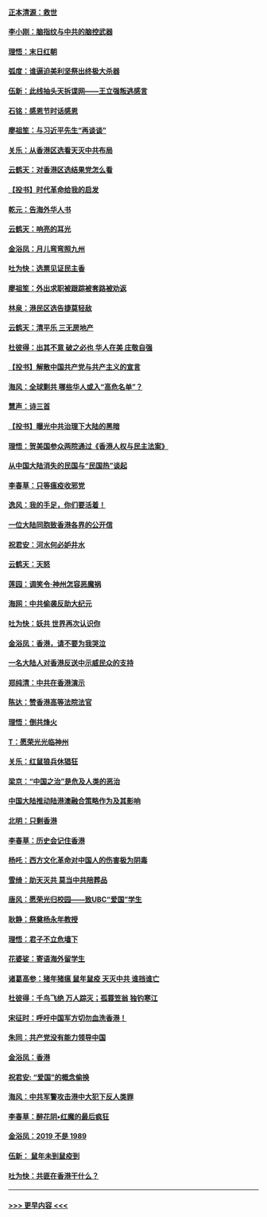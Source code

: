 #### [正本清源：救世](../pages/nsc993/n11689134.md?t=11291644) 
#### [李小刚：脑指纹与中共的脑控武器](../pages/nsc993/n11688900.md?t=11291644) 
#### [理悟：末日红朝](../pages/nsc993/n11688829.md?t=11291644) 
#### [弧度：谁逼迫美利坚祭出终极大杀器](../pages/nsc993/n11688735.md?t=11291644) 
#### [伍新：此线抽头天拆谍网——王立强叛逃感言](../pages/nsc993/n11687981.md?t=11291644) 
#### [石铭：感恩节时话感恩](../pages/nsc993/n11687568.md?t=11291644) 
#### [廖祖笙：与习近平先生“再谈谈”](../pages/nsc993/n11687005.md?t=11291644) 
#### [关乐：从香港区选看天灭中共布局](../pages/nsc993/n11686647.md?t=11291644) 
#### [云鹤天：对香港区选结果党怎么看](../pages/nsc993/n11686216.md?t=11291644) 
#### [【投书】时代革命给我的启发](../pages/nsc993/n11684287.md?t=11291644) 
#### [乾元：告海外华人书](../pages/nsc993/n11684044.md?t=11291644) 
#### [云鹤天：响亮的耳光](../pages/nsc993/n11684254.md?t=11291644) 
#### [金浴凤：月儿弯弯照九州](../pages/nsc993/n11684231.md?t=11291644) 
#### [吐为快：选票见证民主香](../pages/nsc993/n11684206.md?t=11291644) 
#### [廖祖笙：外出求职被跟踪被套路被劝返](../pages/nsc993/n11683874.md?t=11291644) 
#### [林泉：港民区选告捷莫轻敌](../pages/nsc993/n11683930.md?t=11291644) 
#### [云鹤天：清平乐 三无房地产](../pages/nsc993/n11681521.md?t=11291644) 
#### [杜彼得：出其不意 破之必也 华人在美 庄敬自强](../pages/nsc993/n11679554.md?t=11291644) 
#### [【投书】解散中国共产党与共产主义的宣言](../pages/nsc993/n11679177.md?t=11291644) 
#### [海风：全球剿共 哪些华人或入“高危名单”？](../pages/nsc993/n11678617.md?t=11291644) 
#### [慧声：诗三首](../pages/nsc993/n11678848.md?t=11291644) 
#### [【投书】曝光中共治理下大陆的黑暗](../pages/nsc993/n11678674.md?t=11291644) 
#### [理悟：贺美国参众两院通过《香港人权与民主法案》](../pages/nsc993/n11678104.md?t=11291644) 
#### [从中国大陆消失的民国与“民国热”谈起](../pages/nsc993/n11678075.md?t=11291644) 
#### [李春草：只等瘟疫收邪党](../pages/nsc993/n11677308.md?t=11291644) 
#### [逸风：我的手足，你们要活着！](../pages/nsc993/n11676352.md?t=11291644) 
#### [一位大陆同胞致香港各界的公开信](../pages/nsc993/n11675761.md?t=11291644) 
#### [祝君安：河水何必妒井水](../pages/nsc993/n11675746.md?t=11291644) 
#### [云鹤天：天怒](../pages/nsc993/n11675718.md?t=11291644) 
#### [莲园：调笑令‧神州怎容恶魔祸](../pages/nsc993/n11675648.md?t=11291644) 
#### [海网：中共偷袭反助大纪元](../pages/nsc993/n11673515.md?t=11291644) 
#### [吐为快：妖共 世界再次认识你](../pages/nsc993/n11673506.md?t=11291644) 
#### [金浴凤：香港，请不要为我哭泣](../pages/nsc993/n11673248.md?t=11291644) 
#### [一名大陆人对香港反送中示威民众的支持](../pages/nsc993/n11672615.md?t=11291644) 
#### [郑纯清：中共在香港演示](../pages/nsc993/n11670539.md?t=11291644) 
#### [陈达：赞香港高等法院法官](../pages/nsc993/n11669542.md?t=11291644) 
#### [理悟：倒共烽火](../pages/nsc993/n11668844.md?t=11291644) 
#### [T：愿荣光光临神州](../pages/nsc993/n11668421.md?t=11291644) 
#### [关乐：红鼠狼兵休猖狂](../pages/nsc993/n11668378.md?t=11291644) 
#### [梁京：“中国之治”是危及人类的恶治](../pages/nsc993/n11668328.md?t=11291644) 
#### [中国大陆推动陆港澳融合策略作为及其影响](../pages/nsc993/n11668157.md?t=11291644) 
#### [北明：只剩香港](../pages/nsc993/n11668002.md?t=11291644) 
#### [李春草：历史会记住香港](../pages/nsc993/n11667927.md?t=11291644) 
#### [杨吒：西方文化革命对中国人的伤害极为阴毒](../pages/nsc993/n11664521.md?t=11291644) 
#### [雪绮：助天灭共 莫当中共陪葬品](../pages/nsc993/n11662650.md?t=11291644) 
#### [唐风：愿荣光归校园——致UBC“爱国”学生](../pages/nsc993/n11662194.md?t=11291644) 
#### [耿静：祭奠杨永年教授](../pages/nsc993/n11662514.md?t=11291644) 
#### [理悟：君子不立危墙下](../pages/nsc993/n11662172.md?t=11291644) 
#### [花婆娑：寄语海外留学生](../pages/nsc993/n11662121.md?t=11291644) 
#### [诸葛高参：猪年猪瘟 鼠年鼠疫 天灭中共 谁挡谁亡](../pages/nsc993/n11661980.md?t=11291644) 
#### [杜彼得：千鸟飞绝 万人踪灭；孤蓑笠翁 独钓寒江](../pages/nsc993/n11661170.md?t=11291644) 
#### [宋征时：呼吁中国军方切勿血洗香港！](../pages/nsc993/n11415318.md?t=11291644) 
#### [朱同：共产党没有能力领导中国](../pages/nsc993/n11660421.md?t=11291644) 
#### [金浴凤：香港](../pages/nsc993/n11660419.md?t=11291644) 
#### [祝君安: “爱国”的概念偷换](../pages/nsc993/n11659706.md?t=11291644) 
#### [海风：中共军警攻击港中大犯下反人类罪](../pages/nsc993/n11659632.md?t=11291644) 
#### [李春草：醉花阴•红魔的最后疯狂](../pages/nsc993/n11659287.md?t=11291644) 
#### [金浴凤：2019 不是 1989](../pages/nsc993/n11657663.md?t=11291644) 
#### [伍新： 鼠年未到鼠疫到](../pages/nsc993/n11655098.md?t=11291644) 
#### [吐为快：共匪在香港干什么？](../pages/nsc993/n11654891.md?t=11291644) 

----
#### [ >>> 更早内容 <<< ](../indexes/nsc993-earlier.md)

